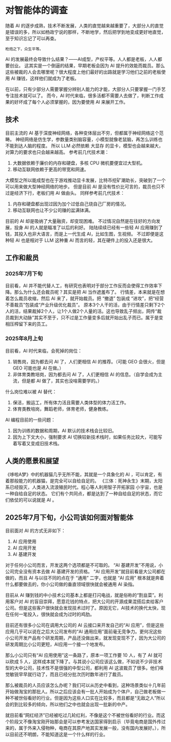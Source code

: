 # 对智能体的调查

随着 AI 的逐步成熟，技术不断发展，人类的直觉越来越重要了，大部分人的直觉是错误的多，所以如杨政宁说的那样，不断地学，然后把学到地变成更好地直觉，至于知识忘记了可以再查。

```
枪炮之下，众生平等。
```

AI 的发展最终会导致什么结果？——AI成型，产权平等。人人都是老板，人人都要创业。
这其实是一个倒逼的结果，早期老板会因为 AI 提升的效能而裁员。那么这些被裁的人会去哪里呢？很大程度上他们最好的出路就是学习他们之前的老板使用 AI 赚钱，这样他们就成为了老板。

在以前，只有少部分人需要掌握分辨别人能力的才能，大部分人只要掌握一门手艺专注技术就可以了。
而今，AI 时代来临，很多活都不需要人去做了，判断工作成果的好坏成了每个人必须掌握的，因为要使用 AI 来展开工作。

## 技术

目前主流的 AI 基于深度神经网络，各种变体层出不穷，但都属于神经网络这个范畴。
神经网络是仿生学，参数量类别脑容量，小模型就像老鼠脑，再怎么训练也不能到达人脑的程度。
所以 LLM 必然依赖 大显存 的显卡，模型也会越来越大，对算力的要求也只会越来越高。
参考前几代技术潮：

1. 大数据依赖于廉价的内存和硬盘，多核 CPU 微机要便宜过大型机。
2. 移动互联网依赖于更高的带宽和网速。

大模型之所以能成型也在于游戏推动显卡发展，比特币挖矿潮助长，突破到了一个可以用来做大型神经网络的地步。
但是目前 AI 是没有性价比可言的，裁员也只不过是经济下行，老板们用 AI 做由头。
同样参考前几代技术：

1. 内存和硬盘都出现过因为加个过低自己烧自己厂房的情况。
2. 移动互联网也让不少公司赚的盆满钵满。

目前的 AI 却是吸纳了大量融资，却变现困难。
不过情况自然是在往好的方向发展，投身 AI 的人就是瞄准了以后的利好。
陆陆续续已经有一些轻 AI 应用赚到了钱，其投入也非大语言，而是上一代生成 AI，比如生图，生视频。
不过即便是这种轻 AI 也是相对于 LLM 这种重 AI 而言的轻，其在硬件上的投入还是很大。

## 工作和裁员

### 2025年7月下旬

目前看，AI 并不能代替人工，有研究也表明对于部分工作反而会使得工作效率下降。那么为什么还会裁员呢？其实是把 AI 当作遮羞布了。
行情差，本来就是在想着怎么裁员收缩，然后 AI 来了，就开始裁员。把 “撤退” 包装成 “进攻”，把“经营不善裁员”包装成“产业升级优化裁员”。
原本3个人干的活，由于行情差只剩下2个人的活，结果裁掉2个人，让1个人做2个人量的活。这也导致乱子频出，网传“裁员裁到大动脉”其实不至于，只不过是工作量变多后就开始出乱子而已。属于是变相压榨留下来的员工。

### 2025年8月上旬

目前看，AI 时代来临，会死掉的岗位：

1. 销售岗，因为都去问 AI 了，人们更相信 AI 的推荐。（可能 GEO 会很火，但是 GEO 可能也是 AI 在做。）
2. 非体育类教培岗，因为都去问 AI 了，人们更相信 AI 的信息。（自学会成为主流，但是都 AI 做了，其实也没啥需要学的。）

什么岗位难以被 AI 替代：

1. 保洁，搬运工，所有体力活且需要人类体型的体力活工作。
2. 体育类教培岗，舞蹈老师，体育老师，健身教练。

AI 编程目前的一些问题：

1. 因为训练的数据和周期，AI 默认的技术栈会比较旧。
2. 因为上下文大小，强制要求 AI 切换较新技术栈时，如果任务比较大，可能写着写着又变成旧技术栈。

## 人类的愿景和展望

《哆啦A梦》中的机器猫几乎无所不能，其就是一个具象化的 AI ，可以肯定，有着那般能力的机器猫，是完全可以自给自足的。
《三体：死神永生》末期，太阳系已经毁灭，人类进入流浪殖民时代。程心等人利用智子开拓家园 小宇宙，也是一种自给自足的状态。
它们有个共同点，都是达到了一种自给自足的状态，而它们依仗的可以说就是 AI 。

## 2025年7月下旬，小公司该如何面对智能体

目前面对 AI 的方式无非如下：

1. AI 应用使用
2. AI 应用开发
3. AI 基建开发

对于任何小公司而言，开发这两个选项都是不可取的。
“AI 基建开发”不用说，小公司完全没有资本去做 AI 基建开发的资格。
“AI 应用开发”就目前看是大公司都在做的，而且 AI 与以往不同的点在于 “通用” 二字，也就是 “AI 应用” 根本就是奔着什么都要做去的，你小公司做的垂直领域很快就会被通用 AI 染指。

目前从 AI 赚到钱的中小技术公司基本上都是打闪电战，就是俗称的“割韭菜”。利用客户对 AI 的盲目崇拜，愿意花钱的特点，把大公司的开源成果混搭后卖给客户公司。但是这些客户很快就会发现技术过时了。原因无它，AI技术的换代太快，现在任何一笔投入，很快就会成为过时的鸡肋。

目前还有很多小公司在调用大公司的 AI 云接口来开发自己的“AI 应用”，但是这些应用几乎可以说在之后大公司发布的“AI 通用应用”面前毫无竞争力。更何况这些小公司开发产品有个研发周期，产品还没做出来，就发现变现不了，因为大公司的研发周期比小公司更短，AI应用一个接一个地发布。

那么小公司只有“AI 应用使用”这一条路了，原本一项工作要 10 人，有了 AI 就可以砍成 5 人，这样成本就下降了。与其说小公司应该这么做，不如说不少非技术型的大中公司，技术性不是很强的中型公司，都利用 AI 这波裁员了很多。他们嗅觉敏锐早早就行动了，而且已经分批次历时数年进行了裁员。

那么被裁员的人员应该怎么办呢？我们可以从历史中看到，这种场景类似十几年前开始做淘宝的那批人。所以之后应该会有一批人开始成为个体户，自己做老板做一种不被世俗看好的行业。但是因为这些人口实在比较多，而且都是“无敌之人”所以会的到比较多的倾向，所以他们之中也就会出现一批新的中产。

就目前看“网红经济”已经被吃过几轮红利，不像是这个不被世俗看好的行业。而这个阶段又不像淘宝刚开始那会是可以参考发达国家得到启示（毕竟电商是国外传过来的，属于外来入侵物种，电商在其原产地其实发展一般，没有国内发展好。），所以目前还不明朗，不能知道这是一个什么样的行业。

